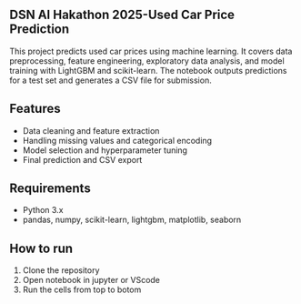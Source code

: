 ## DSN AI Hakathon 2025-Used Car Price Prediction

This project predicts used car prices using machine learning. It covers data preprocessing, feature engineering, exploratory data analysis, and model training with LightGBM and scikit-learn. The notebook outputs predictions for a test set and generates a CSV file for submission.

## Features
- Data cleaning and feature extraction
- Handling missing values and categorical encoding
- Model selection and hyperparameter tuning
- Final prediction and CSV export

## Requirements
- Python 3.x
- pandas, numpy, scikit-learn, lightgbm, matplotlib, seaborn

## How to run
1. Clone the repository
2. Open notebook in jupyter or VScode
3. Run the cells from top to botom
